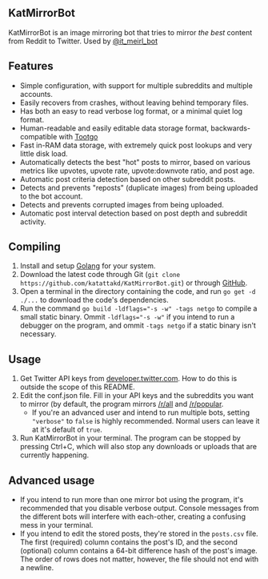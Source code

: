## KatMirrorBot
KatMirrorBot is an image mirroring bot that tries to mirror *the best* content from Reddit to Twitter. Used by [@it_meirl_bot](https://twitter.com/it_meirl_bot)

## Features
- Simple configuration, with support for multiple subreddits and multiple accounts.
- Easily recovers from crashes, without leaving behind temporary files.
- Has both an easy to read verbose log format, or a minimal quiet log format.
- Human-readable and easily editable data storage format, backwards-compatible with [Tootgo](https://github.com/katattakd/Tootgo)
- Fast in-RAM data storage, with extremely quick post lookups and very little disk load.
- Automatically detects the best "hot" posts to mirror, based on various metrics like upvotes, upvote rate, upvote:downvote ratio, and post age.
- Automatic post criteria detection based on other subreddit posts.
- Detects and prevents "reposts" (duplicate images) from being uploaded to the bot account.
- Detects and prevents corrupted images from being uploaded.
- Automatic post interval detection based on post depth and subreddit activity.

## Compiling
1. Install and setup [Golang](https://golang.org/) for your system.
2. Download the latest code through Git (`git clone https://github.com/katattakd/KatMirrorBot.git`) or through [GitHub](https://github.com/katattakd/KatMirrorBot/archive/main.zip).
3. Open a terminal in the directory containing the code, and run `go get -d ./...` to download the code's dependencies.
4. Run the command `go build -ldflags="-s -w" -tags netgo` to compile a small static binary. Ommit `-ldflags="-s -w"` if you intend to run a debugger on the program, and ommit `-tags netgo` if a static binary isn't necessary.

## Usage
1. Get Twitter API keys from [developer.twitter.com](https://developer.twitter.com/en). How to do this is outside the scope of this README.
2. Edit the conf.json file. Fill in your API keys and the subreddits you want to mirror (by default, the program mirrors [/r/all](https://www.reddit.com/r/all) and [/r/popular](https://www.reddit.com/r/popular).
   - If you're an advanced user and intend to run multiple bots, setting `"verbose"` to `false` is highly recommended. Normal users can leave it at it's default of `true`. 
3. Run KatMirrorBot in your terminal. The program can be stopped by pressing Ctrl+C, which will also stop any downloads or uploads that are currently happening.

## Advanced usage
- If you intend to run more than one mirror bot using the program, it's recommended that you disable verbose output. Console messages from the different bots will interfere with each-other, creating a confusing mess in your terminal.
- If you intend to edit the stored posts, they're stored in the `posts.csv` file. The first (required) column contains the post's ID, and the second (optional) column contains a 64-bit difference hash of the post's image. The order of rows does not matter, however, the file should not end with a newline.
